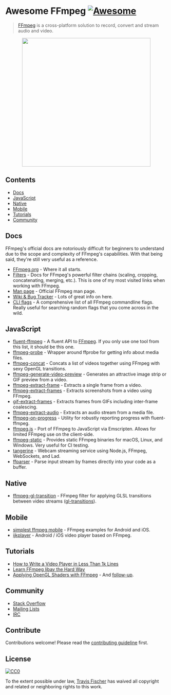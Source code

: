 # Awesome FFmpeg [![Awesome](https://awesome.re/badge.svg)](https://awesome.re)

> [FFmpeg](http://ffmpeg.org) is a cross-platform solution to record, convert and stream audio and video.

<p align="center">
  <img width="400" src="https://cdn.rawgit.com/transitive-bullshit/awesome-ffmpeg/master/ffmpeg-logo.svg">
</p>


## Contents

- [Docs](#docs)
- [JavaScript](#javascript)
- [Native](#native)
- [Mobile](#mobile)
- [Tutorials](#tutorials)
- [Community](#community)


## Docs

FFmpeg's official docs are notoriously difficult for beginners to understand due to the scope and complexity of FFmpeg's capabilities. With that being said, they're still very useful as a reference.

- [FFmpeg.org](http://ffmpeg.org) - Where it all starts.
- [Filters](https://ffmpeg.org/ffmpeg-filters.html) - Docs for FFmpeg's powerful filter chains (scaling, cropping, concatenating, merging, etc.). This is one of my most visited links when working with FFmpeg.
- [Man page](https://man.cx/ffmpeg) - Official FFmpeg man page.
- [Wiki & Bug Tracker](https://trac.ffmpeg.org) - Lots of great info on here.
- [CLI flags](https://github.com/transitive-bullshit/ffmpeg-cli-flags/blob/master/readme.md) - A comprehensive list of all FFmpeg commandline flags. Really useful for searching random flags that you come across in the wild.


## JavaScript

- [fluent-ffmpeg](https://github.com/fluent-ffmpeg/node-fluent-ffmpeg) - A fluent API to [FFmpeg](http://www.ffmpeg.org). If you only use one tool from this list, it should be this one.
- [ffmpeg-probe](https://github.com/transitive-bullshit/ffmpeg-probe) - Wrapper around ffprobe for getting info about media files.
- [ffmpeg-concat](https://github.com/transitive-bullshit/ffmpeg-concat) - Concats a list of videos together using FFmpeg with sexy OpenGL transitions.
- [ffmpeg-generate-video-preview](https://github.com/transitive-bullshit/ffmpeg-generate-video-preview) - Generates an attractive image strip or GIF preview from a video.
- [ffmpeg-extract-frame](https://github.com/transitive-bullshit/ffmpeg-extract-frame) - Extracts a single frame from a video.
- [ffmpeg-extract-frames](https://github.com/transitive-bullshit/ffmpeg-extract-frames) - Extracts screenshots from a video using FFmpeg.
- [gif-extract-frames](https://github.com/transitive-bullshit/gif-extract-frames) - Extracts frames from GIFs including inter-frame coalescing.
- [ffmpeg-extract-audio](https://github.com/transitive-bullshit/ffmpeg-extract-audio) - Extracts an audio stream from a media file.
- [ffmpeg-on-progress](https://github.com/transitive-bullshit/ffmpeg-on-progress) - Utility for robustly reporting progress with fluent-ffmpeg.
- [ffmpeg.js](https://github.com/Kagami/ffmpeg.js) - Port of FFmpeg to JavaScript via Emscripten. Allows for limited FFmpeg use on the client-side.
- [ffmpeg-static](https://github.com/eugeneware/ffmpeg-static) - Provides static FFmpeg binaries for macOS, Linux, and Windows. Very useful for CI testing.
- [tangerine](https://github.com/niftylettuce/tangerine) - Webcam streaming service using Node.js, FFmpeg, WebSockets, and Lad.
- [ffparser](https://github.com/NiKlimenko/FFParser) - Parse input stream by frames directly into your code as a buffer.


## Native

- [ffmpeg-gl-transition](https://github.com/transitive-bullshit/ffmpeg-gl-transition) - FFmpeg filter for applying GLSL transitions between video streams ([gl-transitions](https://gl-transitions.com/)).


## Mobile

- [simplest ffmpeg mobile](https://github.com/leixiaohua1020/simplest_ffmpeg_mobile) - FFmpeg examples for Android and iOS.
- [ijkplayer](https://github.com/Bilibili/ijkplayer) - Android / iOS video player based on FFmpeg.


## Tutorials

- [How to Write a Video Player in Less Than 1k Lines](http://dranger.com/ffmpeg)
- [Learn FFmpeg libav the Hard Way](https://github.com/leandromoreira/ffmpeg-libav-tutorial)
- [Applying OpenGL Shaders with FFmpeg](https://nervous.io/ffmpeg/opengl/2017/01/31/ffmpeg-opengl) - And [follow-up](https://nervous.io/ffmpeg/opengl/2017/05/15/ffmpeg-pbo-yuv).


## Community

- [Stack Overflow](https://superuser.com/questions/tagged/ffmpeg)
- [Mailing Lists](https://www.ffmpeg.org/contact.html#MailingLists)
- [IRC](https://www.ffmpeg.org/contact.html#IRCChannels)


## Contribute

Contributions welcome! Please read the [contributing guideline](contributing.md) first.


## License

[![CC0](http://mirrors.creativecommons.org/presskit/buttons/88x31/svg/cc-zero.svg)](http://creativecommons.org/publicdomain/zero/1.0)

To the extent possible under law, [Travis Fischer](https://github.com/transitive-bullshit) has waived all copyright and related or neighboring rights to this work.
